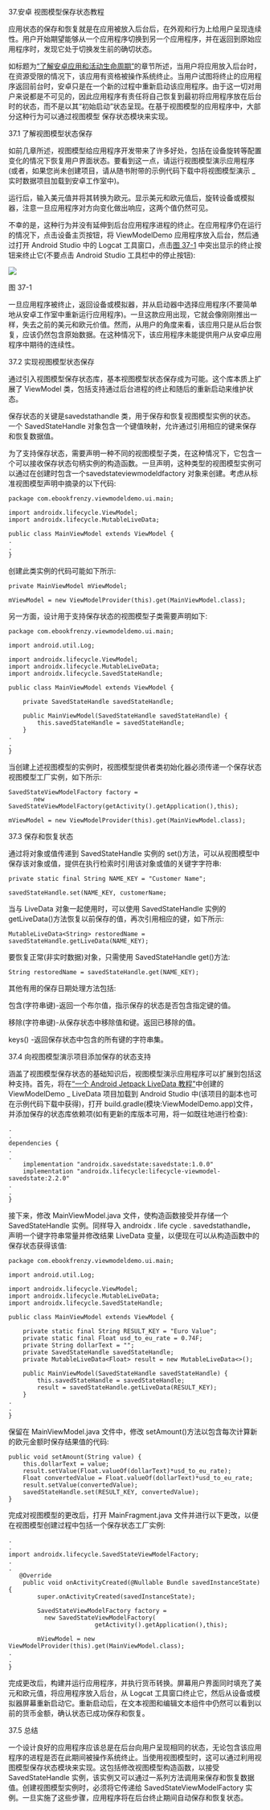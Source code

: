 37.安卓 视图模型保存状态教程

应用状态的保存和恢复就是在应用被放入后台后，在外观和行为上给用户呈现连续性。用户开始期望能够从一个应用程序切换到另一个应用程序，并在返回到原始应用程序时，发现它处于切换发生前的确切状态。

如标题为[“了解安卓应用和活动生命周期”](12.html#_idTextAnchor259)的章节所述，当用户将应用放入后台时，在资源受限的情况下，该应用有资格被操作系统终止。当用户试图将终止的应用程序返回前台时，安卓只是在一个新的过程中重新启动该应用程序。由于这一切对用户来说都是不可见的，因此应用程序有责任将自己恢复到最初将应用程序放在后台时的状态，而不是以其“初始启动”状态呈现。在基于视图模型的应用程序中，大部分这种行为可以通过视图模型 保存状态模块来实现。

37.1 了解视图模型状态保存

如前几章所述，视图模型给应用程序开发带来了许多好处，包括在设备旋转等配置变化的情况下恢复用户界面状态。要看到这一点，请运行视图模型演示应用程序(或者，如果您尚未创建项目，请从随书附带的示例代码下载中将视图模型演示 _ 实时数据项目加载到安卓工作室中)。

运行后，输入美元值并将其转换为欧元。显示美元和欧元值后，旋转设备或模拟器，注意一旦应用程序对方向变化做出响应，这两个值仍然可见。

不幸的是，这种行为并没有延伸到后台应用程序进程的终止。在应用程序仍在运行的情况下，点击设备主页按钮，将 ViewModelDemo 应用程序放入后台，然后通过打开 Android Studio 中的 Logcat 工具窗口，点击[图 37-1](#_idTextAnchor768) 中突出显示的终止按钮来终止它(不要点击 Android Studio 工具栏中的停止按钮):

![](image/as_3.5_logcat_terminate.jpg)

图 37-1

一旦应用程序被终止，返回设备或模拟器，并从启动器中选择应用程序(不要简单地从安卓工作室中重新运行应用程序)。一旦这款应用出现，它就会像刚刚推出一样，失去之前的美元和欧元价值。然而，从用户的角度来看，该应用只是从后台恢复，应该仍然包含原始数据。在这种情况下，该应用程序未能提供用户从安卓应用程序中期待的连续性。

37.2 实现视图模型状态保存

通过引入视图模型保存状态库，基本视图模型状态保存成为可能。这个库本质上扩展了 ViewModel 类，包括支持通过后台进程的终止和随后的重新启动来维护状态。

保存状态的关键是savedstathandle 类，用于保存和恢复视图模型实例的状态。一个 SavedStateHandle 对象包含一个键值映射，允许通过引用相应的键来保存和恢复数据值。

为了支持保存状态，需要声明一种不同的视图模型子类，在这种情况下，它包含一个可以接收保存状态句柄实例的构造函数。一旦声明，这种类型的视图模型实例可以通过在创建时包含一个savedstateviewmodeldfactory 对象来创建。考虑从标准视图模型声明中摘录的以下代码:

```
package com.ebookfrenzy.viewmodeldemo.ui.main;

import androidx.lifecycle.ViewModel;
import androidx.lifecycle.MutableLiveData;

public class MainViewModel extends ViewModel {
.
.
}
```

创建此类实例的代码可能如下所示:

```
private MainViewModel mViewModel;

mViewModel = new ViewModelProvider(this).get(MainViewModel.class);
```

另一方面，设计用于支持保存状态的视图模型子类需要声明如下:

```
package com.ebookfrenzy.viewmodeldemo.ui.main;

import android.util.Log;

import androidx.lifecycle.ViewModel;
import androidx.lifecycle.MutableLiveData;
import androidx.lifecycle.SavedStateHandle;

public class MainViewModel extends ViewModel {

    private SavedStateHandle savedStateHandle;

    public MainViewModel(SavedStateHandle savedStateHandle) {
        this.savedStateHandle = savedStateHandle;
    }
.
.
}
```

当创建上述视图模型的实例时，视图模型提供者类初始化器必须传递一个保存状态视图模型工厂实例，如下所示:

```
SavedStateViewModelFactory factory =
       new SavedStateViewModelFactory(getActivity().getApplication(),this);

mViewModel = new ViewModelProvider(this).get(MainViewModel.class);
```

37.3 保存和恢复状态

通过将对象或值传递到 SavedStateHandle 实例的 set()方法，可以从视图模型中保存该对象或值，提供在执行检索时引用该对象或值的关键字字符串:

```
private static final String NAME_KEY = "Customer Name";

savedStateHandle.set(NAME_KEY, customerName;
```

当与 LiveData 对象一起使用时，可以使用 SavedStateHandle 实例的 getLiveData()方法恢复以前保存的值，再次引用相应的键，如下所示:

```
MutableLiveData<String> restoredName = savedStateHandle.getLiveData(NAME_KEY);
```

要恢复正常(非实时数据)对象，只需使用 SavedStateHandle get()方法:

```
String restoredName = savedStateHandle.get(NAME_KEY);
```

其他有用的保存日期处理方法包括:

包含(字符串键)-返回一个布尔值，指示保存的状态是否包含指定键的值。

移除(字符串键)-从保存状态中移除值和键。返回已移除的值。

keys() -返回保存状态中包含的所有键的字符串集。

37.4 向视图模型演示项目添加保存的状态支持

涵盖了视图模型保存状态的基础知识后，视图模型演示应用程序可以扩展到包括这种支持。首先，将在[“一个 Android Jetpack LiveData 教程”](34.html#_idTextAnchor731)中创建的 ViewModelDemo _ LiveData 项目加载到 Android Studio 中(该项目的副本也可在示例代码下载中获得)，打开 build.gradle(模块:ViewModelDemo.app)文件，并添加保存的状态库依赖项(如有更新的库版本可用，将一如既往地进行检查):

```
.
.
dependencies {
.
.    
    implementation "androidx.savedstate:savedstate:1.0.0"
    implementation "androidx.lifecycle:lifecycle-viewmodel-savedstate:2.2.0"
.
.
}
```

接下来，修改 MainViewModel.java 文件，使构造函数接受并存储一个 SavedStateHandle 实例。同样导入 androidx . life cycle . savedstathandle，声明一个键字符串常量并修改结果 LiveData 变量，以便现在可以从构造函数中的保存状态获得该值:

```
package com.ebookfrenzy.viewmodeldemo.ui.main;

import android.util.Log;

import androidx.lifecycle.ViewModel;
import androidx.lifecycle.MutableLiveData;
import androidx.lifecycle.SavedStateHandle;

public class MainViewModel extends ViewModel {

    private static final String RESULT_KEY = "Euro Value";
    private static final Float usd_to_eu_rate = 0.74F;
    private String dollarText = "";
    private SavedStateHandle savedStateHandle;
    private MutableLiveData<Float> result = new MutableLiveData<>();

    public MainViewModel(SavedStateHandle savedStateHandle) {
        this.savedStateHandle = savedStateHandle;
        result = savedStateHandle.getLiveData(RESULT_KEY);
    }
.
.
}
```

保留在 MainViewModel.java 文件中，修改 setAmount()方法以包含每次计算新的欧元金额时保存结果值的代码:

```
public void setAmount(String value) {
    this.dollarText = value;
    result.setValue(Float.valueOf(dollarText)*usd_to_eu_rate);
    Float convertedValue = Float.valueOf(dollarText)*usd_to_eu_rate;
    result.setValue(convertedValue);
    savedStateHandle.set(RESULT_KEY, convertedValue);
}
```

完成对视图模型的更改后，打开 MainFragment.java 文件并进行以下更改，以便在视图模型创建过程中包括一个保存状态工厂实例:

```
.
.
import androidx.lifecycle.SavedStateViewModelFactory;
.
.
   @Override
    public void onActivityCreated(@Nullable Bundle savedInstanceState) {
        super.onActivityCreated(savedInstanceState);

        SavedStateViewModelFactory factory = 
          new SavedStateViewModelFactory(
                        getActivity().getApplication(),this);

        mViewModel = new ViewModelProvider(this).get(MainViewModel.class);
.
.
}
```

完成更改后，构建并运行应用程序，并执行货币转换。屏幕用户界面同时填充了美元和欧元值，将应用程序放入后台，从 Logcat 工具窗口终止它，然后从设备或模拟器屏幕重新启动它。重新启动后，在文本视图和编辑文本组件中仍然可以看到以前的货币金额，确认状态已成功保存和恢复。

37.5 总结

一个设计良好的应用程序应该总是在后台向用户呈现相同的状态，无论包含该应用程序的进程是否在此期间被操作系统终止。当使用视图模型时，这可以通过利用视图模型保存状态模块来实现。这包括修改视图模型构造函数，以接受 SavedStateHandle 实例，该实例又可以通过一系列方法调用来保存和恢复数据值。创建视图模型实例时，必须将它传递给 SavedStateViewModelFactory 实例。一旦实施了这些步骤，应用程序将在后台终止期间自动保存和恢复状态。